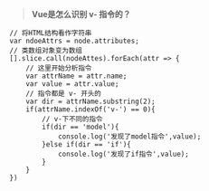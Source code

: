 > **Vue是怎么识别  v-  指令的？**

```
// 将HTML结构看作字符串
var ndoeAttrs = node.attributes;
// 类数组对象变为数组
[].slice.call(nodeAttes).forEach(attr => {
	// 这里开始分析指令
	var attrName = attr.name;
	var value = attr.value;
	// 指令都是 v- 开头的
	var dir = attrName.substring(2);
	if(attrName.indexOf('v-') == 0){
		// v-下不同的指令
		if(dir == 'model'){
			console.log('发现了model指令',value);
		}else if(dir == 'if'){
			console.log('发现了if指令',value);
		}
	}
})
```





































